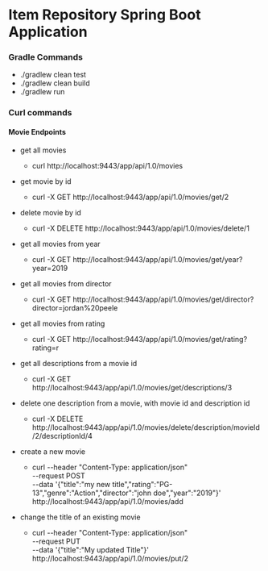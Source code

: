 # Item Repository Spring Boot Application #

### Gradle Commands ###

* ./gradlew clean test
* ./gradlew clean build
* ./gradlew run

### Curl commands ###

#### Movie Endpoints ####

* get all movies 
    * curl http://localhost:9443/app/api/1.0/movies
    
* get movie by id 
    * curl -X GET http://localhost:9443/app/api/1.0/movies/get/2
    
* delete movie by id 
    * curl -X DELETE http://localhost:9443/app/api/1.0/movies/delete/1
    
* get all movies from year    
    * curl -X GET http://localhost:9443/app/api/1.0/movies/get/year?year=2019
    
* get all movies from director
    * curl -X GET http://localhost:9443/app/api/1.0/movies/get/director?director=jordan%20peele  
 
* get all movies from rating
    * curl -X GET http://localhost:9443/app/api/1.0/movies/get/rating?rating=r     
 
* get all descriptions from a movie id
    * curl -X GET http://localhost:9443/app/api/1.0/movies/get/descriptions/3

* delete one description from a movie, with movie id and description id
    * curl -X DELETE http://localhost:9443/app/api/1.0/movies/delete/description/movieId/2/descriptionId/4     
    
* create a new movie 
    * curl --header "Content-Type: application/json" \
            --request POST \
            --data '{"title":"my new title","rating":"PG-13","genre":"Action","director":"john doe","year":"2019"}' \
             http://localhost:9443/app/api/1.0/movies/add
     
* change the title of an existing movie
    * curl --header "Content-Type: application/json" \
                    --request PUT \
                   --data '{"title":"My updated Title"}' \
                    http://localhost:9443/app/api/1.0/movies/put/2
